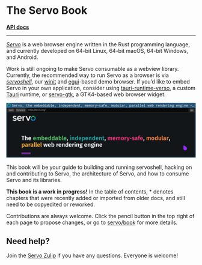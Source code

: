 # The Servo Book

**[API docs](https://doc.servo.org/servo/)**

***

[_Servo_](https://servo.org) is a web browser engine written in the Rust programming language, and currently developed on 64-bit Linux, 64-bit macOS, 64-bit Windows, and Android.

Work is still ongoing to make Servo consumable as a webview library.
Currently, the recommended way to run Servo as a browser is via [_servoshell_](https://servo.org/download/), our [winit](https://crates.io/crates/winit) and [egui](https://crates.io/crates/egui)-based demo browser.
If you’d like to embed Servo in your own application, consider using [tauri-runtime-verso](https://github.com/versotile-org/tauri-runtime-verso), a custom [Tauri](https://tauri.app/) runtime, or [servo-gtk](https://github.com/nacho/servo-gtk), a GTK4-based web browser widget.

![Screenshot of servoshell](images/servoshell.png)

This book will be your guide to building and running servoshell, hacking on and contributing to Servo, the architecture of Servo, and how to consume Servo and its libraries.

**This book is a work in progress!**
In the table of contents, \* denotes chapters that were recently added or imported from older docs, and still need to be copyedited or reworked.

Contributions are always welcome.
Click the pencil button in the top right of each page to propose changes, or go to [servo/book](https://github.com/servo/book) for more details.

## Need help?

Join the [Servo Zulip](https://servo.zulipchat.com) if you have any questions.
Everyone is welcome!
